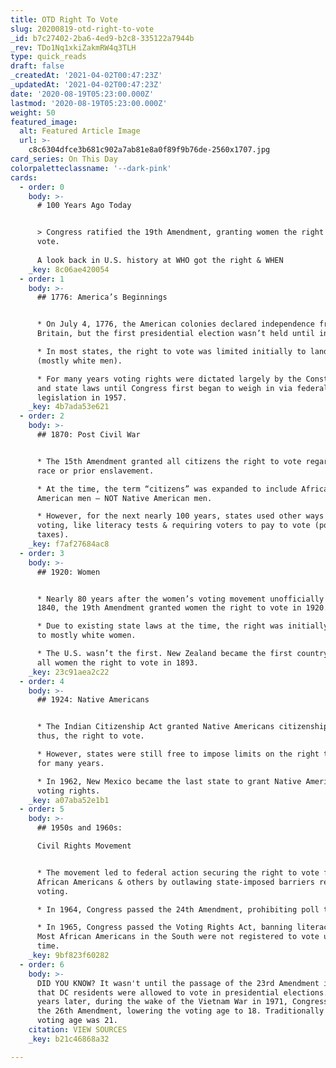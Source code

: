 ```yaml
---
title: OTD Right To Vote
slug: 20200819-otd-right-to-vote
_id: b7c27402-2ba6-4ed9-b2c8-335122a7944b
_rev: TDo1Nq1xkiZakmRW4q3TLH
type: quick_reads
draft: false
_createdAt: '2021-04-02T00:47:23Z'
_updatedAt: '2021-04-02T00:47:23Z'
date: '2020-08-19T05:23:00.000Z'
lastmod: '2020-08-19T05:23:00.000Z'
weight: 50
featured_image:
  alt: Featured Article Image
  url: >-
    c8c6304dfce3b681c902a7ab81e8a0f89f9b76de-2560x1707.jpg
card_series: On This Day
colorpaletteclassname: '--dark-pink'
cards:
  - order: 0
    body: >-
      # 100 Years Ago Today


      > Congress ratified the 19th Amendment, granting women the right to
      vote.  
        
      A look back in U.S. history at WHO got the right & WHEN
    _key: 8c06ae420054
  - order: 1
    body: >-
      ## 1776: America’s Beginnings


      * On July 4, 1776, the American colonies declared independence from Great
      Britain, but the first presidential election wasn’t held until in 1789.

      * In most states, the right to vote was limited initially to land owners
      (mostly white men).

      * For many years voting rights were dictated largely by the Constitution
      and state laws until Congress first began to weigh in via federal
      legislation in 1957.
    _key: 4b7ada53e621
  - order: 2
    body: >-
      ## 1870: Post Civil War


      * The 15th Amendment granted all citizens the right to vote regardless of
      race or prior enslavement.

      * At the time, the term “citizens” was expanded to include African
      American men – NOT Native American men.

      * However, for the next nearly 100 years, states used other ways to limit
      voting, like literacy tests & requiring voters to pay to vote (poll
      taxes).
    _key: f7af27684ac8
  - order: 3
    body: >-
      ## 1920: Women


      * Nearly 80 years after the women’s voting movement unofficially began in
      1840, the 19th Amendment granted women the right to vote in 1920.

      * Due to existing state laws at the time, the right was initially limited
      to mostly white women.

      * The U.S. wasn’t the first. New Zealand became the first country to grant
      all women the right to vote in 1893.
    _key: 23c91aea2c22
  - order: 4
    body: >-
      ## 1924: Native Americans


      * The Indian Citizenship Act granted Native Americans citizenship, and
      thus, the right to vote.

      * However, states were still free to impose limits on the right to vote
      for many years.

      * In 1962, New Mexico became the last state to grant Native Americans
      voting rights.
    _key: a07aba52e1b1
  - order: 5
    body: >-
      ## 1950s and 1960s:  

      Civil Rights Movement


      * The movement led to federal action securing the right to vote for
      African Americans & others by outlawing state-imposed barriers restricting
      voting.

      * In 1964, Congress passed the 24th Amendment, prohibiting poll taxes.

      * In 1965, Congress passed the Voting Rights Act, banning literacy tests.
      Most African Americans in the South were not registered to vote until this
      time.
    _key: 9bf823f60282
  - order: 6
    body: >-
      DID YOU KNOW? It wasn't until the passage of the 23rd Amendment in 1961
      that DC residents were allowed to vote in presidential elections. Ten
      years later, during the wake of the Vietnam War in 1971, Congress passed
      the 26th Amendment, lowering the voting age to 18. Traditionally the
      voting age was 21.
    citation: VIEW SOURCES
    _key: b21c46868a32

---
```

 